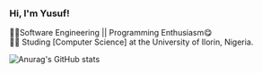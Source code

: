 ### Hi, I'm Yusuf!

👨‍💻Software Engineering || Programming Enthusiasm😋<br>
👨‍🎓 Studing [Computer Science] at the University of Ilorin, Nigeria.

![Anurag's GitHub stats](https://github-readme-stats.vercel.app/api?username=anuraghazra&show_icons=true&theme=midnight-purple)
